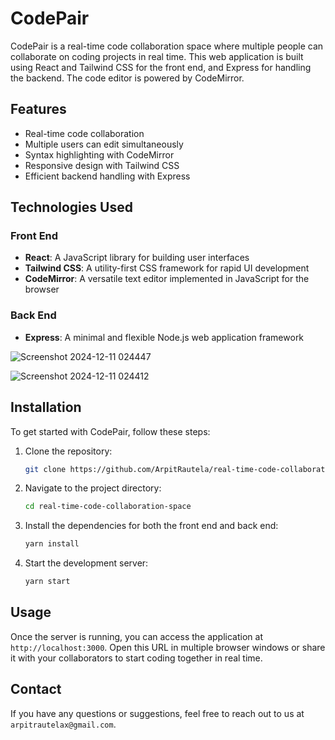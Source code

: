# CodePair

CodePair is a real-time code collaboration space where multiple people can collaborate on coding projects in real time. This web application is built using React and Tailwind CSS for the front end, and Express for handling the backend. The code editor is powered by CodeMirror.

## Features

- Real-time code collaboration
- Multiple users can edit simultaneously
- Syntax highlighting with CodeMirror
- Responsive design with Tailwind CSS
- Efficient backend handling with Express

## Technologies Used

### Front End

- **React**: A JavaScript library for building user interfaces
- **Tailwind CSS**: A utility-first CSS framework for rapid UI development
- **CodeMirror**: A versatile text editor implemented in JavaScript for the browser

### Back End

- **Express**: A minimal and flexible Node.js web application framework

![Screenshot 2024-12-11 024447](https://github.com/user-attachments/assets/2c8b4555-7051-497e-99b0-39b56a435763)


![Screenshot 2024-12-11 024412](https://github.com/user-attachments/assets/a7521b43-7404-4694-8153-a7f3e570ba0c)


## Installation

To get started with CodePair, follow these steps:

1. Clone the repository:
    ```bash
    git clone https://github.com/ArpitRautela/real-time-code-collaboration-space.git
    ```
2. Navigate to the project directory:
    ```bash
    cd real-time-code-collaboration-space
    ```
3. Install the dependencies for both the front end and back end:
    ```bash
    yarn install
    ```
4. Start the development server:
    ```bash
    yarn start
    ```

## Usage

Once the server is running, you can access the application at `http://localhost:3000`. Open this URL in multiple browser windows or share it with your collaborators to start coding together in real time.


## Contact

If you have any questions or suggestions, feel free to reach out to us at `arpitrautelax@gmail.com`.
